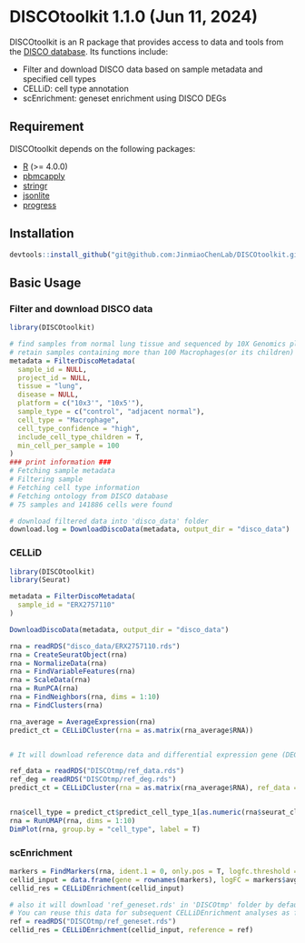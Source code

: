 # DISCOtoolkit 1.1.0 (Jun 11, 2024)

DISCOtoolkit is an R package that provides access to data and tools from the [DISCO database](https://www.immunesinglecell.org/). Its functions include:

- Filter and download DISCO data based on sample metadata and specified cell types
- CELLiD: cell type annotation
- scEnrichment: geneset enrichment using DISCO DEGs

## Requirement

DISCOtoolkit depends on the following packages:

-   [R](https://www.r-project.org/) (\>= 4.0.0)
-   [pbmcapply](https://cran.r-project.org/web/packages/pbmcapply/index.html)
-   [stringr](https://cran.r-project.org/web/packages/stringr/vignettes/stringr.html)
-   [jsonlite](https://cran.r-project.org/web/packages/jsonlite/index.html)
-   [progress](https://cran.r-project.org/web/packages/progress/index.html)


## Installation

``` r
devtools::install_github("git@github.com:JinmiaoChenLab/DISCOtoolkit.git")
```

## Basic Usage

### Filter and download DISCO data

``` r
library(DISCOtoolkit)

# find samples from normal lung tissue and sequenced by 10X Genomics platform
# retain samples containing more than 100 Macrophages(or its children)
metadata = FilterDiscoMetadata(
  sample_id = NULL,
  project_id = NULL,
  tissue = "lung",
  disease = NULL,
  platform = c("10x3'", "10x5'"),
  sample_type = c("control", "adjacent normal"),
  cell_type = "Macrophage", 
  cell_type_confidence = "high", 
  include_cell_type_children = T, 
  min_cell_per_sample = 100
)
### print information ###
# Fetching sample metadata
# Filtering sample
# Fetching cell type information
# Fetching ontology from DISCO database
# 75 samples and 141886 cells were found

# download filtered data into 'disco_data' folder
download.log = DownloadDiscoData(metadata, output_dir = "disco_data")
```

### CELLiD

``` r
library(DISCOtoolkit)
library(Seurat)

metadata = FilterDiscoMetadata(
  sample_id = "ERX2757110"
)

DownloadDiscoData(metadata, output_dir = "disco_data")

rna = readRDS("disco_data/ERX2757110.rds")
rna = CreateSeuratObject(rna)
rna = NormalizeData(rna)
rna = FindVariableFeatures(rna)
rna = ScaleData(rna)
rna = RunPCA(rna)
rna = FindNeighbors(rna, dims = 1:10)
rna = FindClusters(rna)

rna_average = AverageExpression(rna)
predict_ct = CELLiDCluster(rna = as.matrix(rna_average$RNA))


# It will download reference data and differential expression gene (DEG) data from DISCO and save them in the 'DISCOtmp' folder by default. You can reuse this data for subsequent CELLiD analyses as follow:

ref_data = readRDS("DISCOtmp/ref_data.rds")
ref_deg = readRDS("DISCOtmp/ref_deg.rds")
predict_ct = CELLiDCluster(rna = as.matrix(rna_average$RNA), ref_data = ref_data, ref_deg = ref_deg)


rna$cell_type = predict_ct$predict_cell_type_1[as.numeric(rna$seurat_clusters)]
rna = RunUMAP(rna, dims = 1:10)
DimPlot(rna, group.by = "cell_type", label = T)
```

### scEnrichment

``` r
markers = FindMarkers(rna, ident.1 = 0, only.pos = T, logfc.threshold = 0.5)
cellid_input = data.frame(gene = rownames(markers), logFC = markers$avg_log2FC)
cellid_res = CELLiDEnrichment(cellid_input)

# also it will download 'ref_geneset.rds' in 'DISCOtmp' folder by default,
# You can reuse this data for subsequent CELLiDEnrichment analyses as follow:
ref = readRDS("DISCOtmp/ref_geneset.rds")
cellid_res = CELLiDEnrichment(cellid_input, reference = ref)
```
